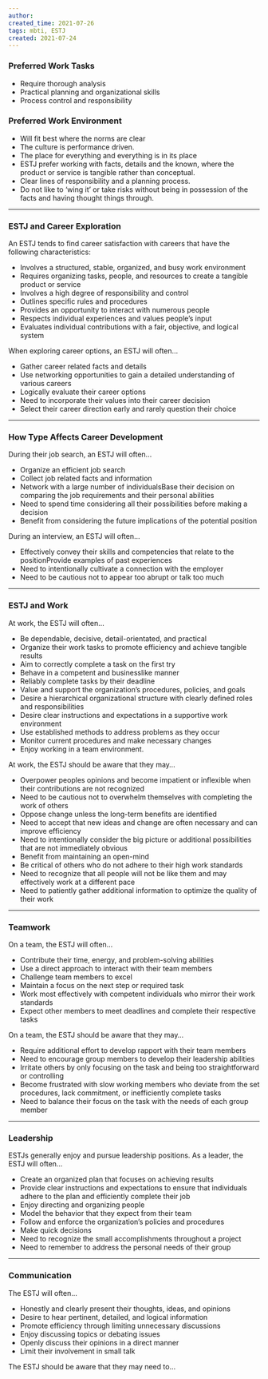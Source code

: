 ```yaml
---
author: 
created_time: 2021-07-26
tags: mbti, ESTJ
created: 2021-07-24
---
```


<!-- table_of_contents 891a2785-f7b5-4208-90e0-1153fddd68ae -->

### Preferred Work Tasks

* Require thorough analysis
* Practical planning and organizational skills
* Process control and responsibility

### Preferred Work Environment

* Will fit best where the norms are clear
* The culture is performance driven.
* The place for everything and everything is in its place
* ESTJ prefer working with facts, details and the known, where the product or service is tangible rather than conceptual.
* Clear lines of responsibility and a planning process.
* Do not like to ‘wing it’ or take risks without being in possession of the facts and having thought things through.

---

### ESTJ and Career Exploration

An ESTJ tends to find career satisfaction with careers that have the following characteristics:

* Involves a structured, stable, organized, and busy work environment
* Requires organizing tasks, people, and resources to create a tangible product or service
* Involves a high degree of responsibility and control
* Outlines specific rules and procedures
* Provides an opportunity to interact with numerous people
* Respects individual experiences and values people’s input
* Evaluates individual contributions with a fair, objective, and logical system

When exploring career options, an ESTJ will often…

* Gather career related facts and details
* Use networking opportunities to gain a detailed understanding of various careers
* Logically evaluate their career options
* Need to incorporate their values into their career decision
* Select their career direction early and rarely question their choice

---

### How Type Affects Career Development

During their job search, an ESTJ will often...

* Organize an efficient job search
* Collect job related facts and information
* Network with a large number of individualsBase their decision on comparing the job requirements and their personal abilities
* Need to spend time considering all their possibilities before making a decision
* Benefit from considering the future implications of the potential position

During an interview, an ESTJ will often...

* Effectively convey their skills and competencies that relate to the positionProvide examples of past experiences
* Need to intentionally cultivate a connection with the employer
* Need to be cautious not to appear too abrupt or talk too much

---

### ESTJ and Work

At work, the ESTJ will often…

* Be dependable, decisive, detail-orientated, and practical
* Organize their work tasks to promote efficiency and achieve tangible results
* Aim to correctly complete a task on the first try
* Behave in a competent and businesslike manner
* Reliably complete tasks by their deadline
* Value and support the organization’s procedures, policies, and goals
* Desire a hierarchical organizational structure with clearly defined roles and responsibilities
* Desire clear instructions and expectations in a supportive work environment
* Use established methods to address problems as they occur
* Monitor current procedures and make necessary changes
* Enjoy working in a team environment.

At work, the ESTJ should be aware that they may…

* Overpower peoples opinions and become impatient or inflexible when their contributions are not recognized
* Need to be cautious not to overwhelm themselves with completing the work of others
* Oppose change unless the long-term benefits are identified
* Need to accept that new ideas and change are often necessary and can improve efficiency
* Need to intentionally consider the big picture or additional possibilities that are not immediately obvious
* Benefit from maintaining an open-mind
* Be critical of others who do not adhere to their high work standards
* Need to recognize that all people will not be like them and may effectively work at a different pace
* Need to patiently gather additional information to optimize the quality of their work

---

### Teamwork

On a team, the ESTJ will often…

* Contribute their time, energy, and problem-solving abilities
* Use a direct approach to interact with their team members
* Challenge team members to excel
* Maintain a focus on the next step or required task
* Work most effectively with competent individuals who mirror their work standards
* Expect other members to meet deadlines and complete their respective tasks

On a team, the ESTJ should be aware that they may…

* Require additional effort to develop rapport with their team members
* Need to encourage group members to develop their leadership abilities
* Irritate others by only focusing on the task and being too straightforward or controlling
* Become frustrated with slow working members who deviate from the set procedures, lack commitment, or inefficiently complete tasks
* Need to balance their focus on the task with the needs of each group member

---

### Leadership

ESTJs generally enjoy and pursue leadership positions. As a leader, the ESTJ will often…

* Create an organized plan that focuses on achieving results
* Provide clear instructions and expectations to ensure that individuals adhere to the plan and efficiently complete their job
* Enjoy directing and organizing people
* Model the behavior that they expect from their team
* Follow and enforce the organization’s policies and procedures
* Make quick decisions
* Need to recognize the small accomplishments throughout a project
* Need to remember to address the personal needs of their group

---

### Communication

The ESTJ will often…

* Honestly and clearly present their thoughts, ideas, and opinions
* Desire to hear pertinent, detailed, and logical information
* Promote efficiency through limiting unnecessary discussions
* Enjoy discussing topics or debating issues
* Openly discuss their opinions in a direct manner
* Limit their involvement in small talk

The ESTJ should be aware that they may need to…
